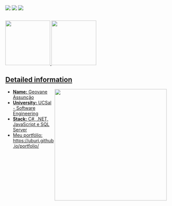   <div>
<a href="https://www.linkedin.com/in/geovaneassuncao/" target="_blank"> <img src="https://img.shields.io/badge/LinkedIn-0077B5?style=for-the-badge&logo=linkedin&logoColor=white" /></a>
<a href="https://t.me/geovaneburi" target="_blank"> <img src="https://img.shields.io/badge/Telegram-2CA5E0?style=for-the-badge&logo=telegram&logoColor=white" /></a>
<a href="gburi.assuncao@gmail.com" target="_blank"> <img src="https://img.shields.io/badge/Gmail-D14836?style=for-the-badge&logo=gmail&logoColor=white" /></a>
  </div>

  ##
<!--
**uburi/uburi** is a ✨ _special_ ✨ repository because its `README.md` (this file) appears on your GitHub profile.
- 🔭 I’m currently working on ...
- 🌱 I’m currently learning ...
- 👯 I’m looking to collaborate on ...
- 🤔 I’m looking for help with ...
- 💬 Ask me about ...
- 📫 How to reach me: ...
- 😄 Pronouns: ...
- ⚡ Fun fact: ...
-->
<div>
  <a href="https://github.com/uburi">
<img height="140em" src="https://github-readme-stats.vercel.app/api?username=uburi&show_icons=true&theme=dark" />
<img height="140em" src="https://github-readme-stats.vercel.app/api/top-langs/?username=uburi&layout=compact&theme=dark" />
</div>
 <div> 
<h2>Detailed information </h2>  <img align="right" width="350" src="https://media1.giphy.com/media/12shQyP6KMXCZW/giphy.gif?cid=ecf05e47c1ji6ccnzjs0cnojjhw0xy3zse2uu3dsmnia7oz7&rid=giphy.gif&ct=g" />
  <ul>
    <li><strong>Name:</strong> Geovane Assunção</li>
    <li><strong>University:</strong> UCSal - Software Engineering</li>
    <li><strong>Stack:</strong> C#, .NET, JavaScript e SQL Server</li> 
    <li><stronng>Meu portfólio: https://uburi.github.io/portfolio/ </li>
   </ul>

  </div>
  
  ##
  


  
